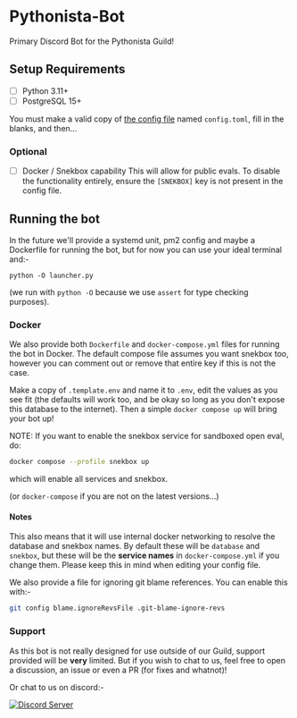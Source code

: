 # Pythonista-Bot

Primary Discord Bot for the Pythonista Guild!

## Setup Requirements

- [ ] Python 3.11+
- [ ] PostgreSQL 15+

You must make a valid copy of [the config file](./config.template.toml) named `config.toml`, fill in the blanks, and then...

### Optional
- [ ] Docker / Snekbox capability
This will allow for public evals. To disable the functionality entirely, ensure the `[SNEKBOX]` key is not present in the config file.


## Running the bot

In the future we'll provide a systemd unit, pm2 config and maybe a Dockerfile for running the bot, but for now you can use your ideal terminal and:-
```shell
python -O launcher.py
```

(we run with `python -O` because we use `assert` for type checking purposes).

### Docker

We also provide both `Dockerfile` and `docker-compose.yml` files for running the bot in Docker.
The default compose file assumes you want snekbox too, however you can comment out or remove that entire key if this is not the case.

Make a copy of `.template.env` and name it to `.env`, edit the values as you see fit (the defaults will work too, and be okay so long as you don't expose this database to the internet).
Then a simple `docker compose up` will bring your bot up!

NOTE: If you want to enable the snekbox service for sandboxed open eval, do:
```sh
docker compose --profile snekbox up
```
which will enable all services and snekbox.

(or `docker-compose` if you are not on the latest versions...)

#### Notes

This also means that it will use internal docker networking to resolve the database and snekbox names. By default these will be `database` and `snekbox`, but these will be the **service names** in `docker-compose.yml` if you change them. Please keep this in mind when editing your config file.

We also provide a file for ignoring git blame references. You can enable this with:-
```sh
git config blame.ignoreRevsFile .git-blame-ignore-revs
```

### Support

As this bot is not really designed for use outside of our Guild, support provided will be **very** limited.
But if you wish to chat to us, feel free to open a discussion, an issue or even a PR (for fixes and whatnot)!

Or chat to us on discord:-
<div align="left">
    <a href="https://discord.gg/RAKc3HF">
        <img src="https://discordapp.com/api/guilds/490948346773635102/widget.png?style=banner2" alt="Discord Server"/>
    </a>
</div>
